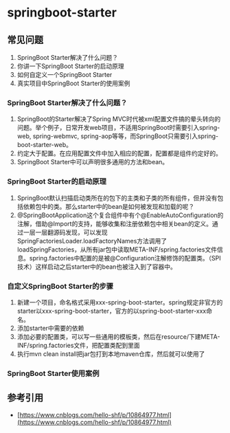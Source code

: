 # springboot-starter

## 常见问题

1. SpringBoot Starter解决了什么问题？
2. 你讲一下SpringBoot Starter的启动原理
3. 如何自定义一个SpringBoot Starter
4. 真实项目中SpringBoot Starter的使用案例

### SpringBoot Starter解决了什么问题？

1. SpringBoot的Starter解决了Spring MVC时代被xml配置文件搞的晕头转向的问题。举个例子，日常开发web项目，不适用SpringBoot时需要引入spring-web, spring-webmvc, spring-aop等等，而SpringBoot只需要引入spring-boot-starter-web。
2. 约定大于配置。在应用配置文件中加入相应的配置，配置都是组件约定好的。
3. SpringBoot Starter中可以声明很多通用的方法和bean。

### SpringBoot Starter的启动原理

1. SpringBoot默认扫描启动类所在的包下的主类和子类的所有组件，但并没有包括依赖包中的类。那么starter中的bean是如何被发现和加载的呢？
2. @SpringBootApplication这个复合组件中有个@EnableAutoConfiguration的注解，借助@Import的支持，能够收集和注册依赖包中相关bean的定义。通过一层一层翻源码发现，可以发现SpringFactoriesLoader.loadFactoryNames方法调用了loadSpringFactories，从所有jar包中读取META-INF/spring.factories文件信息。spring.factories中配置的是被@Configuration注解修饰的配置类。（SPI技术）这样启动之后starter中的bean也被注入到了容器中。

### 自定义SpringBoot Starter的步骤

1. 新建一个项目，命名格式采用xxx-spring-boot-starter。spring规定非官方的starter以xxx-spring-boot-starter，官方的以spring-boot-starter-xxx命名。
2. 添加starter中需要的依赖
3. 添加必要的配置类，可以写一些通用的模板类，然后在resource/下建META-INF/spring.factories文件，把配置类配到里面
4. 执行mvn clean install把jar包打到本地maven仓库，然后就可以使用了

### SpringBoot Starter使用案例

## 参考引用

* [https://www.cnblogs.com/hello-shf/p/10864977.html](https://www.cnblogs.com/hello-shf/p/10864977.html)

